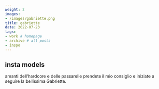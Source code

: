 ```yaml
---
weight: 2
images:
- /images/gabriette.png
title: gabriette
date: 2022-07-23
tags:
- work # homepage
- archive # all posts
- inspo
---
```


## insta models 

 amanti dell'hardcore e delle passarelle prendete il mio consiglio e iniziate a seguire la bellissima Gabriette.